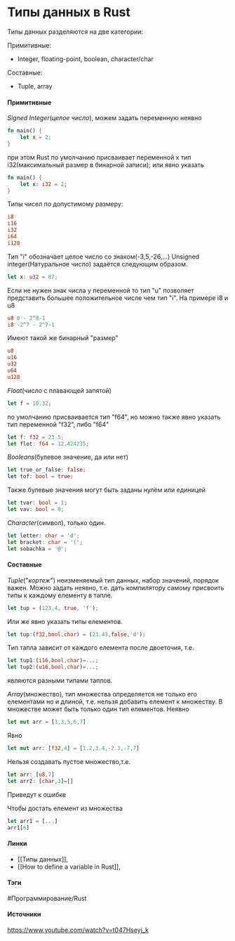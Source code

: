 # Типы данных в Rust
Типы данных разделяются на две категории:

Примитивные:
- Integer, floating-point, boolean, character/char

Составные:

- Tuple, array

#### Примитивные
*Signed Integer*(*целое число*), можем задать переменную неявно
```rust
fn main() {
	let x = 2;
}
```
при этом Rust по умолчанию присваивает переменной x тип i32(максимальный размер в бинарной записи);
или явно указать
```rust
fn main() {
	let x: i32 = 2;
}
```
Типы чисел по допустимому размеру:
```rust
i8
i16
i32
i64
i128
```
Тип "i" обозначает целое число со знаком(-3,5,-26,...)
Unsigned integer(Натуральное число) задаётся следующим образом.
```rust
let x: u32 = 87;
```
Если не нужен знак числа у переменной то тип "u" позволяет представить большее положительное числе чем тип "i". На примере i8 и u8
```rust
u8 0 - 2^8-1
i8 -2^7 - 2^7-1
```
Имеют такой же бинарный "размер"
```rust
u8
u16
u32
u64
u128
```
*Float*(число с плавающей запятой)
```rust
let f = 10.32;
```
по умолчанию присваивается тип "f64", но можно также явно указать тип переменной "f32", либо "f64"
```rust
let f: f32 = 23.5;
let flot: f64 = 12.424235;
```
*Booleans*(булевое значение, да или нет)
```rust
let true_or_false: false;
let tof: bool = true;
```
Также булевые значения могут быть заданы нулём или единицей
```rust
let tvar: bool = 1;
let vav: bool = 0;
```
*Character*(символ), только один. 
```rust
let letter: char = 'd';
let bracket: char = '(';
let sobachka = '@';
```
#### Составные
*Tuple*("*кортеж*") неизменяемый тип данных, набор значений, порядок важен.
Можно задать неявно, т.е. дать компилятору самому присвоить типы к каждому елементу в тапле.
```rust
let tup = (123.4, true, 'f');
```
Или же явно указать типы елементов.
```rust
let tup:(f32,bool,char) = (23.43,false,'d');
```
Тип тапла зависит от каждого елемента после двоеточия, т.е.
```rust
let tup1:(i16,bool,char)=...;
let tup2:(u16,bool,char)=...;
```
являются разными типами таплов.

*Array*(множество), тип множества определяется не только его елементами но и длиной, т.е. нельзя добавить елемент к множеству. В множестве может быть только один тип елементов.
Неявно
```rust
let mut arr = [1,3,5,6,7]
```
Явно 
```rust
let mut arr: [f32,4] = [1.2,3.4,-2.3,-7,7]
```
Нельзя создавать пустое множество,т.е.
```rust
let arr: [u8,7]
let arr2: [char,3]=[]
```
Приведут к ошибке

Чтобы достать елемент из множества
```rust
let arr1 = [...]
arr1[6]
```
#### Линки
- [[Типы данных]],
- [[How to define a variable in Rust]],
#### Тэги
 #Программирование/Rust  
#### Источники
 https://www.youtube.com/watch?v=t047Hseyj_k